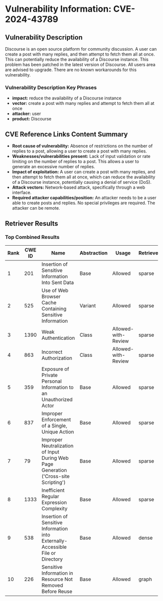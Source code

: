 # Vulnerability Information: CVE-2024-43789

## Vulnerability Description
Discourse is an open source platform for community discussion. A user can create a post with many replies, and then attempt to fetch them all at once. This can potentially reduce the availability of a Discourse instance. This problem has been patched in the latest version of Discourse. All users area are advised to upgrade. There are no known workarounds for this vulnerability.

### Vulnerability Description Key Phrases
- **impact:** reduce the availability of a Discourse instance
- **vector:** create a post with many replies and attempt to fetch them all at once
- **attacker:** user
- **product:** Discourse

## CVE Reference Links Content Summary
- **Root cause of vulnerability:** Absence of restrictions on the number of replies to a post, allowing a user to create a post with many replies.
- **Weaknesses/vulnerabilities present:** Lack of input validation or rate limiting on the number of replies to a post. This allows a user to generate an excessive number of replies.
- **Impact of exploitation:** A user can create a post with many replies, and then attempt to fetch them all at once, which can reduce the availability of a Discourse instance, potentially causing a denial of service (DoS).
- **Attack vectors:** Network-based attack, specifically through a web interface.
- **Required attacker capabilities/position:** An attacker needs to be a user able to create posts and replies. No special privileges are required. The attacker can be remote.

## Retriever Results

### Top Combined Results

| Rank | CWE ID | Name | Abstraction | Usage  | Retrievers | Individual Scores |
|------|--------|------|-------------|-------|------------|-------------------|
| 1 | 201 | Insertion of Sensitive Information Into Sent Data | Base | Allowed | sparse | 0.139 |
| 2 | 525 | Use of Web Browser Cache Containing Sensitive Information | Variant | Allowed | sparse | 0.139 |
| 3 | 1390 | Weak Authentication | Class | Allowed-with-Review | sparse | 0.134 |
| 4 | 863 | Incorrect Authorization | Class | Allowed-with-Review | sparse | 0.128 |
| 5 | 359 | Exposure of Private Personal Information to an Unauthorized Actor | Base | Allowed | sparse | 0.127 |
| 6 | 837 | Improper Enforcement of a Single, Unique Action | Base | Allowed | sparse | 0.126 |
| 7 | 79 | Improper Neutralization of Input During Web Page Generation ('Cross-site Scripting') | Base | Allowed | sparse | 0.123 |
| 8 | 1333 | Inefficient Regular Expression Complexity | Base | Allowed | sparse | 0.121 |
| 9 | 538 | Insertion of Sensitive Information into Externally-Accessible File or Directory | Base | Allowed | dense | 0.402 |
| 10 | 226 | Sensitive Information in Resource Not Removed Before Reuse | Base | Allowed | graph | 0.002 |

